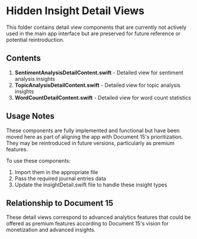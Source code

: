 # Hidden Insight Detail Views

This folder contains detail view components that are currently not actively used in the main app interface but are preserved for future reference or potential reintroduction.

## Contents

1. **SentimentAnalysisDetailContent.swift** - Detailed view for sentiment analysis insights
2. **TopicAnalysisDetailContent.swift** - Detailed view for topic analysis insights
3. **WordCountDetailContent.swift** - Detailed view for word count statistics

## Usage Notes

These components are fully implemented and functional but have been moved here as part of aligning the app with Document 15's prioritization. They may be reintroduced in future versions, particularly as premium features.

To use these components:
1. Import them in the appropriate file
2. Pass the required journal entries data
3. Update the InsightDetail.swift file to handle these insight types

## Relationship to Document 15

These detail views correspond to advanced analytics features that could be offered as premium features according to Document 15's vision for monetization and advanced insights.

